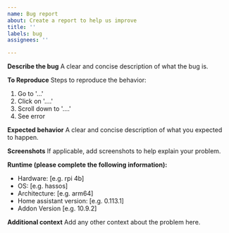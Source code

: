 ```yaml
---
name: Bug report
about: Create a report to help us improve
title: ''
labels: bug
assignees: ''

---
```


**Describe the bug**
A clear and concise description of what the bug is.

**To Reproduce**
Steps to reproduce the behavior:
1. Go to '...'
2. Click on '....'
3. Scroll down to '....'
4. See error

**Expected behavior**
A clear and concise description of what you expected to happen.

**Screenshots**
If applicable, add screenshots to help explain your problem.

**Runtime (please complete the following information):**
 - Hardware: [e.g. rpi 4b]
 - OS: [e.g. hassos]
 - Architecture: [e.g. arm64]
 - Home assistant version: [e.g. 0.113.1]
 - Addon Version [e.g. 10.9.2]

**Additional context**
Add any other context about the problem here.
